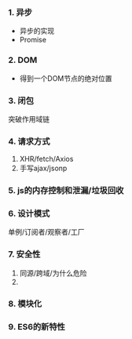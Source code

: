 ### 1. 异步
* 异步的实现
* Promise

### 2. DOM
* 得到一个DOM节点的绝对位置

### 3. 闭包
突破作用域链

### 4. 请求方式
1. XHR/fetch/Axios
2. 手写ajax/jsonp

### 5. js的内存控制和泄漏/垃圾回收

### 6. 设计模式
单例/订阅者/观察者/工厂

### 7. 安全性
1. 同源/跨域/为什么危险
2. 

### 8. 模块化

### 9. ES6的新特性




